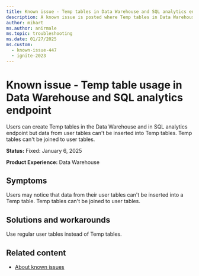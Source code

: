 ```yaml
---
title: Known issue - Temp tables in Data Warehouse and SQL analytics endpoint
description: A known issue is posted where Temp tables in Data Warehouse and SQL analytics endpoint
author: mihart
ms.author: anirmale
ms.topic: troubleshooting
ms.date: 01/27/2025
ms.custom:
  - known-issue-447
  - ignite-2023
---
```


# Known issue - Temp table usage in Data Warehouse and SQL analytics endpoint

Users can create Temp tables in the Data Warehouse and in SQL analytics endpoint but data from user tables can't be inserted into Temp tables. Temp tables can't be joined to user tables.

**Status:** Fixed: January 6, 2025

**Product Experience:** Data Warehouse

## Symptoms

Users may notice that data from their user tables can't be inserted into a Temp table. Temp tables can't be joined to user tables.

## Solutions and workarounds

Use regular user tables instead of Temp tables.

## Related content

- [About known issues](https://support.fabric.microsoft.com/known-issues)
